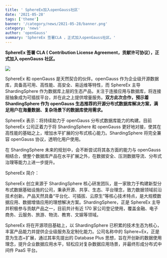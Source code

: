 ```yaml
---
title: ' SphereEx加入openGauss社区'
date: '2021-05-28'
tags: ['theme']
banner: '/category/news/2021-05-28/banner.png'
category: 'news'
author: 'openGauss'
summary: 'SphereEx 签署CLA ，正式加入openGauss社区。'
---
```


**SphereEx 签署 CLA ( Contribution License Agreement，贡献许可协议），正式加入 openGauss 社区。**

<img src="/zh/news/2021-05-28/banner.png" >

SphereEx 和 openGauss 是天然契合的伙伴。openGauss 作为企业级开源数据库，具备高可用、高性能、高安全、易运维等特性，而 SphereEx 主导 ShardingSphere 作为数据库上层的生态产品，关注于连接应用与数据库，将连接层抽象成为可插拔平台，并在此之上提供增量服务。**双方此次合作，预示着 ShardingSphere 作为 openGauss 生态推荐的开源分布式数据库解决方案，满足用户在海量数据、复杂场景下的数据库使用需求。**

SphereEx 表示：将持续助力于 openGauss 分布式数据库能力的构建。目前 SphereEx 公司正着力于将 ShardingSphere 和 openGauss 更好地对接，使其在高性能的基础之上，增加水平扩展的分布式核心能力。ShardingSphere 将完全兼容 openGauss 协议，透明化用户使用。

在 ShardingSphere 未来的规划中，会不断尝试将其各方面的能力与 openGauss 相结合，使整个数据库产品在水平扩展之外，在数据安全、压测数据导流、分布式治理等能力上进一步提升。

SphereEx 简介：

SphereEx 创立来源于 ShardingSphere 核心研发团队，是一家致力于构建新型分布式数据基础设施的公司，秉承开源、共享、生态、平台理念，致力数据领域前沿技术创新。产品天然具备“平台化、可插拔、云原生”等核心技术特点，是大规模数据应用、数据增值应用的理想解决方案。ShardingSphere，正是 SphereEx 主导并积极参与贡献产品之一，目前共计有近 170 家公司登记使用，覆盖金融、电子商务、云服务、旅游、物流、教育、文娱等领域。

SphereEx 将在开源项目基础上，以 ShardingSphere 已积累的技术生态为核心，丰富产品能力并提供企业级服务及定制化能力。公司名称中的 Sphere+Ex，正是意为生态+扩展，通过其率先提出的 Database Plus 思想，旨在开创新的数据使用理念，提升企业数据应用水平，轻松应对复杂数据应用场景，并最终形成分布式中间件 PaaS 平台。
